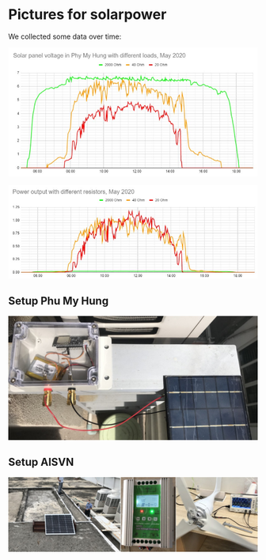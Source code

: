 # Pictures for solarpower

We collected some data over time:

![voltage in phu my hung](May2020_6V_2W_panel.jpg)

![power in phu my hung](May2020_power.jpg)

## Setup Phu My Hung

![setup1](2020-05-16_setup.jpg)

## Setup AISVN

![setup2](2020-05-15_solar.jpg)
